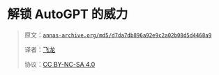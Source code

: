 # 解锁 AutoGPT 的威力

> 原文：[`annas-archive.org/md5/d7da7db896a92e9c2a02b08d5d4468a9`](https://annas-archive.org/md5/d7da7db896a92e9c2a02b08d5d4468a9)
> 
> 译者：[飞龙](https://github.com/wizardforcel)
> 
> 协议：[CC BY-NC-SA 4.0](http://creativecommons.org/licenses/by-nc-sa/4.0/)